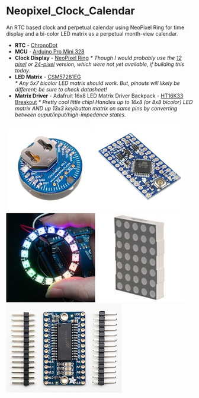 Neopixel_Clock_Calendar
=======================

An RTC based clock and perpetual calendar using NeoPixel Ring for time display and a bi-color LED matrix as a perpetual month-view calendar.    

* __RTC__ - [ChronoDot](http://docs.macetech.com/doku.php/chronodot_v2.0 "Click for MaceTech's ChronoDot webpage")     
* __MCU__ - [Arduino Pro Mini 328](http://arduino.cc/en/Main/ArduinoBoardProMini "Click to see Pro Mini page on Arduino.cc")    
* __Clock Display__ - [NeoPixel Ring](http://www.adafruit.com/products/1463 "Click to see product page on Adafruit.com")
_\* Though I would probably use the [12 pixel](http://www.adafruit.com/products/1643 "click to see 12 pixel version on Adafruit.com") or [24-pixel](http://www.adafruit.com/products/1586) version, which were not yet available, if building this today._     
* __LED Matrix__ - [CSM57281EG](http://www.alldatasheet.com/datasheet-pdf/pdf/286248/CHINASEMI/CSM-57281EG.html)      
_\* Any 5x7 bicolor LED matrix should work. But, pinouts will likely be different; be sure to check datasheet!_     
* __Matrix Driver__ - Adafruit 16x8 LED Matrix Driver Backpack - [HT16K33 Breakout](http://www.adafruit.com/products/1427) _\* Pretty cool little chip! Handles up to 16x8 (or 8x8 bicolor) LED matrix AND up 13x3 key/button matrix on same pins by converting between ouput/input/high-impedance states._

![ChronoDot](https://github.com/1ChicagoDave/Neopixel_Clock_Calendar/blob/master/Images/ChronoDotV2.1_1x1.jpg?raw=true "ChronoDot V2.1")![Arduino Pro Mini 328](https://github.com/1ChicagoDave/Neopixel_Clock_Calendar/blob/master/Images/ArduinoProMini328_1x1.jpg?raw=true "Arduino Pro Mini 328")      
![NeoPixel Ring](https://github.com/1ChicagoDave/Neopixel_Clock_Calendar/blob/master/Images/NeoPixelRing16_1x1.jpg?raw=true "NeoPixel Ring")![5x7 LED bicolor matrix](https://github.com/1ChicagoDave/Neopixel_Clock_Calendar/blob/master/Images/5x7LEDmatrix_1x1.jpg?raw=true "5x7 LED bicolor matrix")![HT16K33 LED backpack](https://github.com/1ChicagoDave/Neopixel_Clock_Calendar/blob/master/Images/HT16K33_LED_Backpack_1x1.jpg?raw=true "Adafruit HT16K33 LED backpack")
